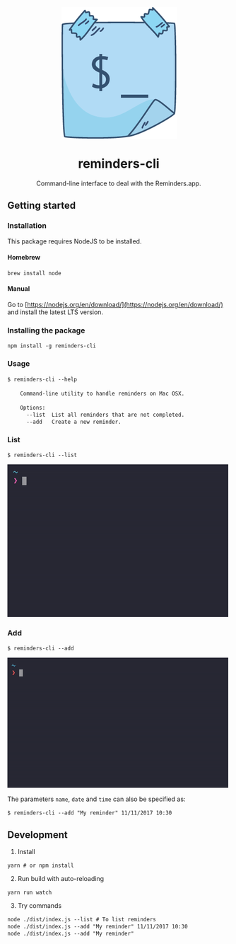 <p align="center"> 
<img align="center" src="media/logo.gif" alt="reminders-cli" title="reminders-cli" />
</p>

<h1 align="center">reminders-cli</h1>
<p align="center">
  Command-line interface to deal with the Reminders.app.
</p>

## Getting started

### Installation

This package requires NodeJS to be installed.

#### Homebrew
```console
brew install node
```

#### Manual
Go to [https://nodejs.org/en/download/](https://nodejs.org/en/download/) and install the latest LTS version.

### Installing the package
```console
npm install -g reminders-cli
```

### Usage

```console
$ reminders-cli --help

    Command-line utility to handle reminders on Mac OSX.

    Options:
      --list  List all reminders that are not completed.
      --add   Create a new reminder.
```

### List

```console
$ reminders-cli --list
```

![List command](media/list_command.gif "List command")

### Add

```console
$ reminders-cli --add
```

![Add command](media/add_command.gif "Add command")

The parameters `name`, `date` and `time` can also be specified as:

```console
$ reminders-cli --add "My reminder" 11/11/2017 10:30
```

## Development

1. Install
```console
yarn # or npm install
```

2. Run build with auto-reloading
```console
yarn run watch
```

3. Try commands
```console
node ./dist/index.js --list # To list reminders
node ./dist/index.js --add "My reminder" 11/11/2017 10:30
node ./dist/index.js --add "My reminder"
```
